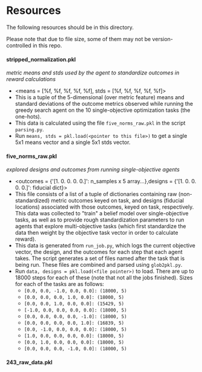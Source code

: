 # Resources

The following resources should be in this directory.

Please note that due to file size, some of them may not be version-controlled in this repo.


#### stripped_normalization.pkl
_metric means and stds used by the agent to standardize outcomes in reward calculations_ 
* <means = [%f, %f, %f, %f, %f], stds = [%f, %f, %f, %f, %f]> 
* This is a tuple of the 5-dimensional (over metric feature) means and standard deviations of the outcome metrics observed while running the greedy search agent on the 10 single-objective optimization tasks (the one-hots). 
* This data is calculated using the file `five_norms_raw.pkl` in the script `parsing.py`.
* Run `means, stds = pkl.load(<pointer to this file>)` to get a single 5x1 means vector and a single 5x1 stds vector.

#### five_norms_raw.pkl
_explored designs and outcomes from running single-objective agents_
* <outcomes = {'[1. 0. 0. 0. 0.]': n_samples x 5 array...},designs = {'[1. 0. 0. 0. 0.]': fiducial dict}>
* This file consists of a list of a tuple of dictionaries containing raw (non-standardized) metric outcomes keyed on task,
 and designs (fiducial locations) associated with those outcomes, keyed on task, respectively. This data was collected to
 "train" a belief model over single-objective tasks, as well as to provide rough standardization parameters to run
 agents that explore multi-objective tasks (which first standardize the data then weight by the objective task vector in
 order to calculate reward). 
* This data is generated from `run_job.py`, which logs the current objective vector, the design, and the outcomes for
each step that each agent takes. The script generates a set of files named after the task that is being run. These files are combined and parsed using `glob2pkl.py`.
* Run `data, designs = pkl.load(<file pointer>)` to load. There are up to 18000 steps for each of these (note that not all the jobs finished).
Sizes for each of the tasks are as follows: 
    * `[0.0, 0.0, -1.0, 0.0, 0.0]: (18000, 5)`
    * `[0.0, 0.0, 0.0, 1.0, 0.0]: (18000, 5)`
    * `[0.0, 0.0, 1.0, 0.0, 0.0]: (15429, 5)`
    * `[-1.0, 0.0, 0.0, 0.0, 0.0]: (18000, 5)`
    * `[0.0, 0.0, 0.0, 0.0, -1.0]: (18000, 5)`
    * `[0.0, 0.0, 0.0, 0.0, 1.0]: (16839, 5)`
    * `[0.0, -1.0, 0.0, 0.0, 0.0]: (18000, 5)`
    * `[1.0, 0.0, 0.0, 0.0, 0.0]: (18000, 5)`
    * `[0.0, 1.0, 0.0, 0.0, 0.0]: (18000, 5)`
    * `[0.0, 0.0, 0.0, -1.0, 0.0]: (18000, 5)`

#### 243_raw_data.pkl

